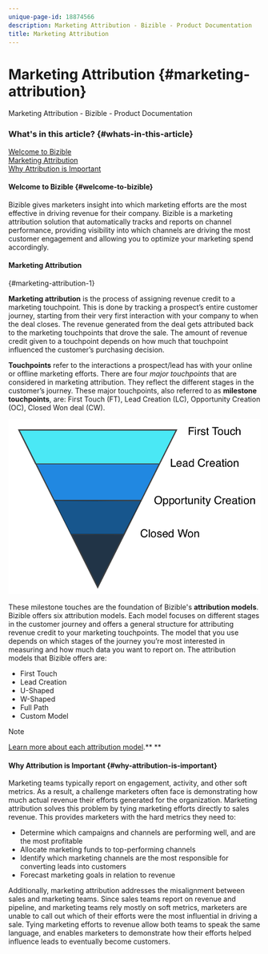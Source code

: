 ```yaml
---
unique-page-id: 18874566
description: Marketing Attribution - Bizible - Product Documentation
title: Marketing Attribution
---
```


# Marketing Attribution {#marketing-attribution}

Marketing Attribution - Bizible - Product Documentation

### What's in this article? {#whats-in-this-article}

[Welcome to Bizible](#welcome-to-bizible)  
[Marketing Attribution](#marketing-attribution)  
[Why Attribution is Important](#why-attribution-is-important)

#### Welcome to Bizible {#welcome-to-bizible}

Bizible gives marketers insight into which marketing efforts are the most effective in driving revenue for their company. Bizible is a marketing attribution solution that automatically tracks and reports on channel performance, providing visibility into which channels are driving the most customer engagement and allowing you to optimize your marketing spend accordingly.

#### Marketing Attribution   
{#marketing-attribution-1}

**Marketing attribution** is the process of assigning revenue credit to a marketing touchpoint. This is done by tracking a prospect’s entire customer journey, starting from their very first interaction with your company to when the deal closes. The revenue generated from the deal gets attributed back to the marketing touchpoints that drove the sale. The amount of revenue credit given to a touchpoint depends on how much that touchpoint influenced the customer’s purchasing decision.

**Touchpoints** refer to the interactions a prospect/lead has with your online or offline marketing efforts. There are four **major* *touchpoints** that are considered in marketing attribution. They reflect the different stages in the customer’s journey. These major touchpoints, also referred to as **milestone touchpoints**, are: First Touch (FT), Lead Creation (LC), Opportunity Creation (OC), Closed Won deal (CW).

![](assets/1.png)

These milestone touches are the foundation of Bizible's **attribution models**. Bizible offers six attribution models. Each model focuses on different stages in the customer journey and offers a general structure for attributing revenue credit to your marketing touchpoints. The model that you use depends on which stages of the journey you’re most interested in measuring and how much data you want to report on. The attribution models that Bizible offers are:

* First Touch
* Lead Creation
* U-Shaped
* W-Shaped
* Full Path
* Custom Model

>[!NOTE]
>
>[Learn more about each attribution model](http://docs.marketo.com/x/yAAgAQ).** **

#### Why Attribution is Important {#why-attribution-is-important}

Marketing teams typically report on engagement, activity, and other soft metrics. As a result, a challenge marketers often face is demonstrating how much actual revenue their efforts generated for the organization. Marketing attribution solves this problem by tying marketing efforts directly to sales revenue. This provides marketers with the hard metrics they need to:

* Determine which campaigns and channels are performing well, and are the most profitable
* Allocate marketing funds to top-performing channels
* Identify which marketing channels are the most responsible for converting leads into customers
* Forecast marketing goals in relation to revenue

Additionally, marketing attribution addresses the misalignment between sales and marketing teams. Since sales teams report on revenue and pipeline, and marketing teams rely mostly on soft metrics, marketers are unable to call out which of their efforts were the most influential in driving a sale. Tying marketing efforts to revenue allow both teams to speak the same language, and enables marketers to demonstrate how their efforts helped influence leads to eventually become customers.
